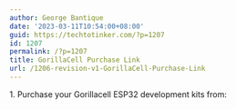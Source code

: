 ```yaml
---
author: George Bantique
date: '2023-03-11T10:54:00+08:00'
guid: https://techtotinker.com/?p=1207
id: 1207
permalink: /?p=1207
title: GorillaCell Purchase Link
url: /1206-revision-v1-GorillaCell-Purchase-Link
---
```



<div>1. Purchase your Gorillacell ESP32 development kits from:</div><div> <https://gorillacell.kr/></div>